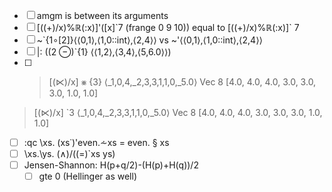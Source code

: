 - [ ] amgm is between its arguments
- [ ] [((+)/x)%ℝ(:x)]'([x]\`7 (frange 0 9 10)) equal to [((+)/x)%ℝ(:x)]\` 7
- [ ] ~`{1∘[2]}⟨⟨0,1⟩,⟨1,0::int⟩,⟨2,4⟩⟩ vs ~'⟨⟨0,1⟩,⟨1,0::int⟩,⟨2,4⟩⟩
- [ ] |: ((2 ⊖)`{1} ⟨⟨1,2⟩,⟨3,4⟩,⟨5,6.0⟩⟩)
- [ ]  > [(⋉)/x] ⨳ {3} ⟨_1,0,4,_2,3,3,1,1,0,_5.0⟩
Vec 8 [4.0, 4.0, 4.0, 3.0, 3.0, 3.0, 1.0, 1.0]
 > [(⋉)/x] \`3 ⟨_1,0,4,_2,3,3,1,1,0,_5.0⟩
Vec 8 [4.0, 4.0, 4.0, 3.0, 3.0, 3.0, 1.0, 1.0]
- [ ] :qc \xs. (xs˙)'even.⩪xs = even. § xs
- [ ] \xs.\ys. (∧)/((=)`xs ys)
- [ ] Jensen-Shannon: H(p+q/2)-(H(p)+H(q))/2
  - [ ] gte 0 (Hellinger as well)
